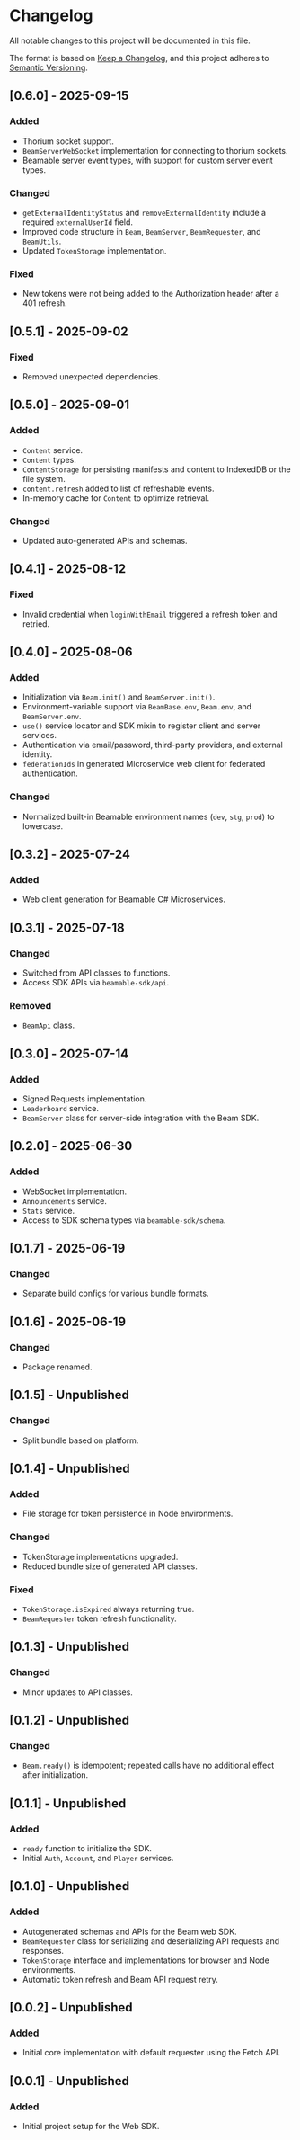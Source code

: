# Changelog

All notable changes to this project will be documented in this file.

The format is based on [Keep a Changelog](https://keepachangelog.com/en/1.0.0/),
and this project adheres to [Semantic Versioning](https://semver.org/spec/v2.0.0.html).

## [0.6.0] - 2025-09-15

### Added

- Thorium socket support.
- `BeamServerWebSocket` implementation for connecting to thorium sockets.
- Beamable server event types, with support for custom server event types.

### Changed

- `getExternalIdentityStatus` and `removeExternalIdentity` include a required `externalUserId` field.
- Improved code structure in `Beam`, `BeamServer`, `BeamRequester`, and `BeamUtils`.
- Updated `TokenStorage` implementation.

### Fixed

- New tokens were not being added to the Authorization header after a 401 refresh.

## [0.5.1] - 2025-09-02

### Fixed

- Removed unexpected dependencies.

## [0.5.0] - 2025-09-01

### Added

- `Content` service.
- `Content` types.
- `ContentStorage` for persisting manifests and content to IndexedDB or the file system.
- `content.refresh` added to list of refreshable events.
- In-memory cache for `Content` to optimize retrieval.

### Changed

- Updated auto-generated APIs and schemas.

## [0.4.1] - 2025-08-12

### Fixed

- Invalid credential when `loginWithEmail` triggered a refresh token and retried.

## [0.4.0] - 2025-08-06

### Added

- Initialization via `Beam.init()` and `BeamServer.init()`.
- Environment-variable support via `BeamBase.env`, `Beam.env`, and `BeamServer.env`.
- `use()` service locator and SDK mixin to register client and server services.
- Authentication via email/password, third-party providers, and external identity.
- `federationIds` in generated Microservice web client for federated authentication.

### Changed

- Normalized built-in Beamable environment names (`dev`, `stg`, `prod`) to lowercase.

## [0.3.2] - 2025-07-24

### Added

- Web client generation for Beamable C# Microservices.

## [0.3.1] - 2025-07-18

### Changed

- Switched from API classes to functions.
- Access SDK APIs via `beamable-sdk/api`.

### Removed

- `BeamApi` class.

## [0.3.0] - 2025-07-14

### Added

- Signed Requests implementation.
- `Leaderboard` service.
- `BeamServer` class for server-side integration with the Beam SDK.

## [0.2.0] - 2025-06-30

### Added

- WebSocket implementation.
- `Announcements` service.
- `Stats` service.
- Access to SDK schema types via `beamable-sdk/schema`.

## [0.1.7] - 2025-06-19

### Changed

- Separate build configs for various bundle formats.

## [0.1.6] - 2025-06-19

### Changed

- Package renamed.

## [0.1.5] - Unpublished

### Changed

- Split bundle based on platform.

## [0.1.4] - Unpublished

### Added

- File storage for token persistence in Node environments.

### Changed

- TokenStorage implementations upgraded.
- Reduced bundle size of generated API classes.

### Fixed

- `TokenStorage.isExpired` always returning true.
- `BeamRequester` token refresh functionality.

## [0.1.3] - Unpublished

### Changed

- Minor updates to API classes.

## [0.1.2] - Unpublished

### Changed

- `Beam.ready()` is idempotent; repeated calls have no additional effect after initialization.

## [0.1.1] - Unpublished

### Added

- `ready` function to initialize the SDK.
- Initial `Auth`, `Account`, and `Player` services.

## [0.1.0] - Unpublished

### Added

- Autogenerated schemas and APIs for the Beam web SDK.
- `BeamRequester` class for serializing and deserializing API requests and responses.
- `TokenStorage` interface and implementations for browser and Node environments.
- Automatic token refresh and Beam API request retry.

## [0.0.2] - Unpublished

### Added

- Initial core implementation with default requester using the Fetch API.

## [0.0.1] - Unpublished

### Added

- Initial project setup for the Web SDK.
